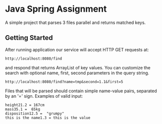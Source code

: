 # Java Spring Assignment

A simple project that parses 3 files parallel and returns matched keys.

## Getting Started

After running application our service will accept HTTP GET requests at:
```
http://localhost:8080/find
```

and respond that returns ArrayList<String> of key values.
You can customize the search with optional name, first, second parameters in the query string.

```
http://localhost:8080/find?name=tmp&second=1.1&first=5
```
Files that will be parsed should contain simple name-value pairs, separated by an '=' sign. 
Examples of valid input: 

```
height21.2 = 167cm
mass35.1 =  65kg
disposition12.5 =  "grumpy"
this is the name1.3 = this is the value
```
